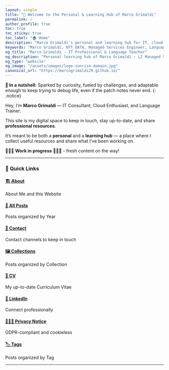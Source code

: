 ```yaml
---
layout: single
title: "👋 Welcome to the Personal & Learning Hub of Marco Grimaldi"
permalink: /
author_profile: true
toc: true
toc_sticky: true
toc_label: "🏠 Home"
description: "Marco Grimaldi's personal and learning hub for IT, cloud computing, certifications, and language teaching. Managed Services Engineer at NTT DATA sharing knowledge and professional resources."
keywords: "Marco Grimaldi, NTT DATA, Managed Services Engineer, Language Teacher, Cloud Computing, IT Certifications, Microsoft Learn, Professional Development"
og_title: "Marco Grimaldi - IT Professional & Language Teacher"
og_description: "Personal learning hub of Marco Grimaldi - L2 Managed Services Engineer at NTT DATA. Explore IT resources, certifications, and language learning insights."
og_type: "website"
og_image: "/assets/images/logo-sunrise-domain.jpg"
canonical_url: "https://marcogrimaldi29.github.io/"
---
```


**🥜 In a nutshell:** Sparked by curiosity, fueled by challenges, and adaptable enough to keep trying to debug life, even if the patch notes never end.
{: .notice}

Hey, I’m **Marco Grimaldi** — IT Consultant, Cloud Enthusiast, and Language Trainer.  

This site is my digital space to keep in touch, stay up-to-date, and share **professional resources**.

It’s meant to be both a **personal** and a **learning hub** — a place where I collect useful resources and share what I’ve been working on.

👷‍♂️🚧 **Work in progress** 🚧👷‍♂️ - fresh content on the way!

---

### 🔗 Quick Links

#### [🏗️ About](/about/) 
About Me and this Website
#### [📰 All Posts](/posts/)
Posts organized by Year
#### [📲 Contact](/contact/)
Contact channels to keep in touch
#### [🖼️ Collections](/collections/)
Posts organized by Collection
#### [📃 CV](/cv/)
My up-to-date Curriculum Vitae
#### [💼 LinkedIn](https://www.linkedin.com/in/marco-grimaldi29/)
Connect professionally
#### [🕵🏼‍♂️ Privacy Notice](/privacy/)
GDPR-compliant and cookieless
#### [🏷️ Tags](/tags/)
Posts organized by Tag

---
